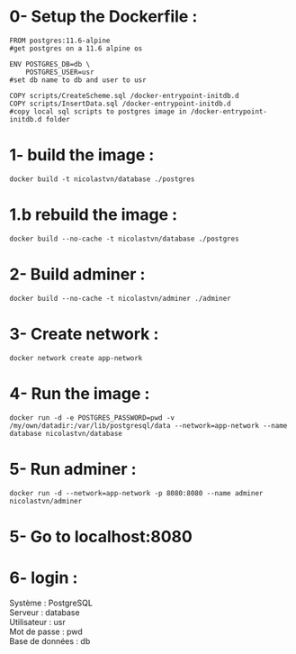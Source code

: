 # 0- Setup the Dockerfile :
```
FROM postgres:11.6-alpine
#get postgres on a 11.6 alpine os

ENV POSTGRES_DB=db \
    POSTGRES_USER=usr
#set db name to db and user to usr

COPY scripts/CreateScheme.sql /docker-entrypoint-initdb.d
COPY scripts/InsertData.sql /docker-entrypoint-initdb.d
#copy local sql scripts to postgres image in /docker-entrypoint-initdb.d folder
```
# 1- build the image :
``docker build -t nicolastvn/database ./postgres``  
# 1.b rebuild the image :
``docker build --no-cache -t nicolastvn/database ./postgres``
# 2- Build adminer : 
``docker build --no-cache -t nicolastvn/adminer ./adminer``
# 3- Create network : 
``docker network create app-network``
# 4- Run the image : 
``docker run -d -e POSTGRES_PASSWORD=pwd -v /my/own/datadir:/var/lib/postgresql/data --network=app-network --name database nicolastvn/database``
# 5- Run adminer : 
``docker run -d --network=app-network -p 8080:8080 --name adminer nicolastvn/adminer``
# 5- Go to localhost:8080
# 6- login : 
Système : PostgreSQL   
Serveur : database   
Utilisateur : usr   
Mot de passe : pwd   
Base de données : db   